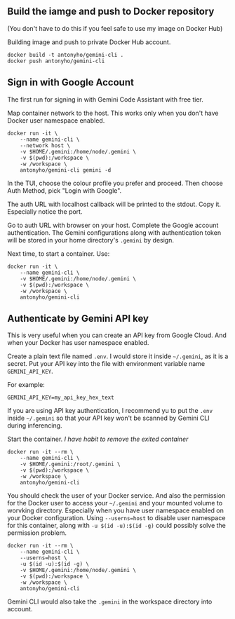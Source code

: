 ## Build the iamge and push to Docker repository
(You don't have to do this if you feel safe to use my image on Docker Hub)

Building image and push to private Docker Hub account.
```
docker build -t antonyho/gemini-cli .
docker push antonyho/gemini-cli
```


## Sign in with Google Account
The first run for signing in with Gemini Code Assistant with free tier.

Map container network to the host. This works only when you don't have Docker user namespace enabled.
```
docker run -it \
    --name gemini-cli \
    --network host \
    -v $HOME/.gemini:/home/node/.gemini \
    -v $(pwd):/workspace \
    -w /workspace \
    antonyho/gemini-cli gemini -d
```

In the TUI, choose the colour profile you prefer and proceed.
Then choose Auth Method, pick "Login with Google".

The auth URL with localhost callback will be printed to the stdout. Copy it. Especially notice the port.

Go to auth URL with browser on your host. Complete the Google account authentication.
The Gemini configurations along with authentication token will be stored in your home directory's `.gemini` by design.

Next time, to start a container. Use:
```
docker run -it \
    --name gemini-cli \
    -v $HOME/.gemini:/home/node/.gemini \
    -v $(pwd):/workspace \
    -w /workspace \
    antonyho/gemini-cli
```



## Authenticate by Gemini API key
This is very useful when you can create an API key from Google Cloud. And when your Docker has user namespace enabled.

Create a plain text file named `.env`. I would store it inside `~/.gemini`, as it is a secret.
Put your API key into the file with environment variable name `GEMINI_API_KEY`.

For example:
```env
GEMINI_API_KEY=my_api_key_hex_text
```

If you are using API key authentication, I recommend yu to put the `.env` inside `~/.gemini` so that your API key won't be scanned by Gemini CLI during inferencing.

Start the container. *I have habit to remove the exited container*
```
docker run -it --rm \
    --name gemini-cli \
    -v $HOME/.gemini:/root/.gemini \
    -v $(pwd):/workspace \
    -w /workspace \
    antonyho/gemini-cli
```


You should check the user of your Docker service. And also the permission for the Docker user to access your `~/.gemini` and your mounted volume to worvking directory.
Especially when you have user namespace enabled on your Docker configuration.
Using `--userns=host` to disable user namespace for this container, along with `-u $(id -u):$(id -g)` could possibly solve the permission problem.

```
docker run -it --rm \
    --name gemini-cli \
    --userns=host \
    -u $(id -u):$(id -g) \
    -v $HOME/.gemini:/home/node/.gemini \
    -v $(pwd):/workspace \
    -w /workspace \
    antonyho/gemini-cli
```

Gemini CLI would also take the `.gemini` in the workspace directory into account.